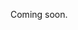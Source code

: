 Coming soon.

<!--
  @todo
  - Focus on creating a simple event with just the required properties here.
  - Start from a super simple example with calendarType single and an example location and eventtype.
  - Explain further down what the different calendarTypes are, and how to find other existing locations and eventtypes.
  - Explain that you can also supply optional properties (e.g. description, theme, ...). Also link to the "requirements before going live" for an overview of important optional properties.
  - Link to some other guides as next steps (for example "Updating an event", "Publishing an event", ...)
-->
